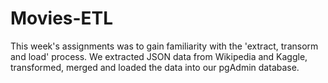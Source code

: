 # Movies-ETL

This week's assignments was to gain familiarity with the 'extract, transorm and load' process. We extracted JSON data from Wikipedia and Kaggle, transformed, merged and loaded the data into our pgAdmin database.

